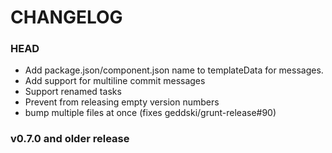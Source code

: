 # CHANGELOG

### HEAD

* Add package.json/component.json name to templateData for messages.
* Add support for multiline commit messages
* Support renamed tasks
* Prevent from releasing empty version numbers
* bump multiple files at once (fixes geddski/grunt-release#90)

### v0.7.0 and older release

